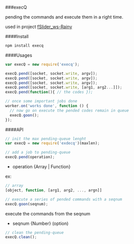 ###execQ

pending the commands and execute them in a right time.

used in project [fSlider_ws-Rainy](https://github.com/abbshr/fSlider_ws)

####Install

```bash
npm install execq
```

####Usages

```js
var execQ = new require('execq');

execQ.pend([socket, socket.write, argv]);
execQ.pend([socket, socket.write, argv]);
execQ.pend([socket, socket.write, argv]);
execQ.pend([socket, socket.write, [arg1, arg2...]]);
execQ.pend(function(){ // the codes });

// once some important jobs done
worker.on('works done', function () {
  // now go on execute the pended codes remain in queue
  execQ.goon();
});

```

####API

```js
// init the max pending-queue lenght
var execQ = new require('exdecq')(maxlen);
```

```js
// add a job to pending-queue
execQ.pend(operation);
```

+ operation {Array | Function}

ex:
```js
// array
[object, function, [arg1, arg2, ..., argn]]
```

```js
// execute a series of pended commands with a seqnum
execQ.goon(seqnum);
```
execute the commands from the seqnum

+ seqnum {Number} (option)

```js
// clean the pending-queue
execQ.clean();
```

